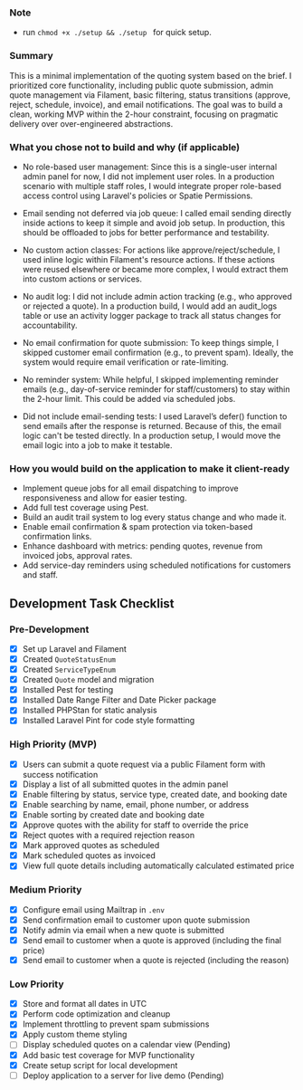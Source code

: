 ### Note
- run ``` chmod +x ./setup && ./setup  ``` for quick setup.


### Summary
This is a minimal implementation of the quoting system based on the brief. I prioritized core functionality, including public quote submission, admin quote management via Filament, basic filtering, status transitions (approve, reject, schedule, invoice), and email notifications.
The goal was to build a clean, working MVP within the 2-hour constraint, focusing on pragmatic delivery over over-engineered abstractions.


### What you chose not to build and why (if applicable)

- No role-based user management:
Since this is a single-user internal admin panel for now, I did not implement user roles. In a production scenario with multiple staff roles, I would integrate proper role-based access control using Laravel's policies or Spatie Permissions.

- Email sending not deferred via job queue:
I called email sending directly inside actions to keep it simple and avoid job setup. In production, this should be offloaded to jobs for better performance and testability.

- No custom action classes:
For actions like approve/reject/schedule, I used inline logic within Filament's resource actions. If these actions were reused elsewhere or became more complex, I would extract them into custom actions or services.

- No audit log:
I did not include admin action tracking (e.g., who approved or rejected a quote). In a production build, I would add an audit_logs table or use an activity logger package to track all status changes for accountability.

- No email confirmation for quote submission:
To keep things simple, I skipped customer email confirmation (e.g., to prevent spam). Ideally, the system would require email verification or rate-limiting.

- No reminder system:
While helpful, I skipped implementing reminder emails (e.g., day-of-service reminder for staff/customers) to stay within the 2-hour limit. This could be added via scheduled jobs.

- Did not include email-sending tests:
I used Laravel’s defer() function to send emails after the response is returned. Because of this, the email logic can't be tested directly. In a production setup, I would move the email logic into a job to make it testable.


### How you would build on the application to make it client-ready
- Implement queue jobs for all email dispatching to improve responsiveness and allow for easier testing.
- Add full test coverage using Pest.
- Build an audit trail system to log every status change and who made it.
- Enable email confirmation & spam protection via token-based confirmation links.
- Enhance dashboard with metrics: pending quotes, revenue from invoiced jobs, approval rates.
- Add service-day reminders using scheduled notifications for customers and staff.


## Development Task Checklist

### Pre-Development
- [x] Set up Laravel and Filament
- [x] Created `QuoteStatusEnum`
- [x] Created `ServiceTypeEnum`
- [x] Created `Quote` model and migration
- [x] Installed Pest for testing
- [x] Installed Date Range Filter and Date Picker package
- [x] Installed PHPStan for static analysis
- [x] Installed Laravel Pint for code style formatting

### High Priority (MVP)
- [x] Users can submit a quote request via a public Filament form with success notification
- [x] Display a list of all submitted quotes in the admin panel
- [x] Enable filtering by status, service type, created date, and booking date
- [x] Enable searching by name, email, phone number, or address
- [x] Enable sorting by created date and booking date
- [x] Approve quotes with the ability for staff to override the price
- [x] Reject quotes with a required rejection reason
- [x] Mark approved quotes as scheduled
- [x] Mark scheduled quotes as invoiced
- [x] View full quote details including automatically calculated estimated price

### Medium Priority
- [x] Configure email using Mailtrap in `.env`
- [x] Send confirmation email to customer upon quote submission
- [x] Notify admin via email when a new quote is submitted
- [x] Send email to customer when a quote is approved (including the final price)
- [x] Send email to customer when a quote is rejected (including the reason)

### Low Priority
- [x] Store and format all dates in UTC
- [x] Perform code optimization and cleanup
- [x] Implement throttling to prevent spam submissions
- [x] Apply custom theme styling
- [ ] Display scheduled quotes on a calendar view (Pending)
- [x] Add basic test coverage for MVP functionality
- [x] Create setup script for local development
- [ ] Deploy application to a server for live demo (Pending)
